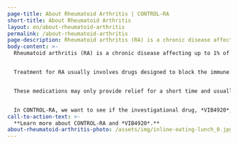 ```yaml
---
page-title: About Rheumatoid Arthritis | CONTROL-RA
short-title: About Rheumatoid Arthritis
layout: en/about-rheumatoid-arthritis
permalink: /about-rheumatoid-arthritis
page-description: Rheumatoid arthritis (RA) is a chronic disease affecting up to 1% of the population.
body-content: >-
  Rheumatoid arthritis (RA) is a chronic disease affecting up to 1% of the population. This disease results when the body’s own immune system attacks the body, especially the joints, resulting in joint pain, stiffness and swelling. RA can also affect the lungs, heart, eyes and bones. Persistent joint inflammation can damage joints, decrease one’s daily activities in the home, work, leisure time, and quality of life. 


  Treatment for RA usually involves drugs designed to block the immune system’s attack of the joints. Some drugs that are currently used to treat RA are called disease modifying anti-rheumatic drugs (DMARDs). Some examples of DMARDS are methotrexate, hydroxychloroquine, leflunomide, and sulfasalazine. Other drugs used to treat RA are called biologics. Some examples of biologics are etanercept (Enbrel®) and adalimumab (Humira®). RA patients often require combinations of these drugs to control the disease. 


  These medications may only provide relief for a short time and usually do not cure the disease. Research is needed to find a more effective treatment for RA that stops the progression and provides long-term control of the disease.


  In CONTROL-RA, we want to see if the investigational drug, *VIB4920*, will reduce joint pain and swelling from RA.
call-to-action-text: >-
  **Learn more about CONTROL-RA and *VIB4920*.**
about-rheumatoid-arthritis-photo: /assets/img/inline-eating-lunch_0.jpg
---
```

